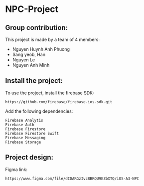 # NPC-Project

## Group contribution:

This project is made by a team of 4 members:

* Nguyen Huynh Anh Phuong
* Sang yeob, Han
* Nguyen Le
* Nguyen Anh Minh

## Install the project:

To use the project, install the firebase SDK: 
```
https://github.com/firebase/firebase-ios-sdk.git
```

Add the following dependencies:

```
Firebase Analytis 
Firebase Auth 
Firebase Firestore 
Firebase Firestore Swift
Firebase Messaging 
Firebase Storage 
```

## Project design:

Figma link:

```
https://www.figma.com/file/dIDARGzIvc8BRQU9EZbXTQ/iOS-A3-NPC
```
